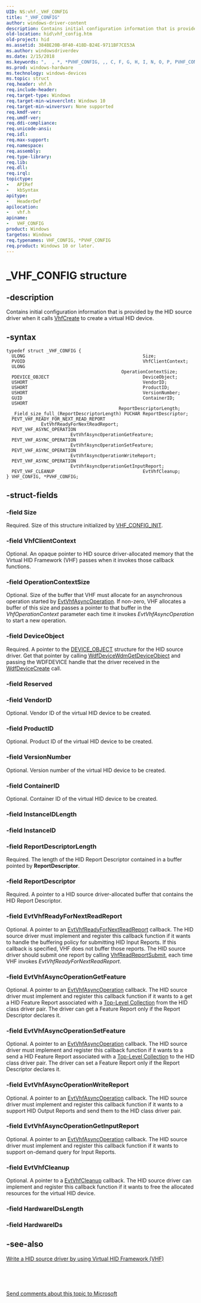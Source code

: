 ```yaml
---
UID: NS:vhf._VHF_CONFIG
title: "_VHF_CONFIG"
author: windows-driver-content
description: Contains initial configuration information that is provided by the HID source driver when it calls VhfCreate to create a virtual HID device.
old-location: hid\vhf_config.htm
old-project: hid
ms.assetid: 384BE20B-0F40-418D-B24E-9711BF7CE53A
ms.author: windowsdriverdev
ms.date: 2/15/2018
ms.keywords: ",  , *, *PVHF_CONFIG, ,, C, F, G, H, I, N, O, P, PVHF_CONFIG, PVHF_CONFIG structure pointer [Human Input Devices], V, VHF_CONFIG, VHF_CONFIG structure [Human Input Devices], _, _VHF_CONFIG, hid.vhf_config, vhf/PVHF_CONFIG, vhf/VHF_CONFIG"
ms.prod: windows-hardware
ms.technology: windows-devices
ms.topic: struct
req.header: vhf.h
req.include-header: 
req.target-type: Windows
req.target-min-winverclnt: Windows 10
req.target-min-winversvr: None supported
req.kmdf-ver: 
req.umdf-ver: 
req.ddi-compliance: 
req.unicode-ansi: 
req.idl: 
req.max-support: 
req.namespace: 
req.assembly: 
req.type-library: 
req.lib: 
req.dll: 
req.irql: 
topictype:
-	APIRef
-	kbSyntax
apitype:
-	HeaderDef
apilocation:
-	vhf.h
apiname:
-	VHF_CONFIG
product: Windows
targetos: Windows
req.typenames: VHF_CONFIG, *PVHF_CONFIG
req.product: Windows 10 or later.
---
```


# _VHF_CONFIG structure


## -description


Contains initial configuration information that is provided by the HID source driver when it calls <a href="..\vhf\nf-vhf-vhfcreate.md">VhfCreate</a> to create a virtual HID device.


## -syntax


````
typedef struct _VHF_CONFIG {
  ULONG                                            Size;
  PVOID                                            VhfClientContext;
  ULONG                                            OperationContextSize;
  PDEVICE_OBJECT                                   DeviceObject;
  USHORT                                           VendorID;
  USHORT                                           ProductID;
  USHORT                                           VersionNumber;
  GUID                                             ContainerID;
  USHORT                                           ReportDescriptorLength;
  _Field_size_full_(ReportDescriptorLength) PUCHAR ReportDescriptor;
  PEVT_VHF_READY_FOR_NEXT_READ_REPORT              EvtVhfReadyForNextReadReport;
  PEVT_VHF_ASYNC_OPERATION                         EvtVhfAsyncOperationGetFeature;
  PEVT_VHF_ASYNC_OPERATION                         EvtVhfAsyncOperationSetFeature;
  PEVT_VHF_ASYNC_OPERATION                         EvtVhfAsyncOperationWriteReport;
  PEVT_VHF_ASYNC_OPERATION                         EvtVhfAsyncOperationGetInputReport;
  PEVT_VHF_CLEANUP                                 EvtVhfCleanup;
} VHF_CONFIG, *PVHF_CONFIG;
````


## -struct-fields




### -field Size

Required. Size of this structure initialized by <a href="..\vhf\nf-vhf-vhf_config_init.md">VHF_CONFIG_INIT</a>.


### -field VhfClientContext

Optional. An opaque pointer to HID source driver-allocated memory that the Virtual HID Framework (VHF) passes when it invokes  those callback functions.


### -field OperationContextSize

Optional. Size of the buffer that VHF must allocate for an asynchronous operation started by <a href="..\vhf\nc-vhf-evt_vhf_async_operation.md">EvtVhfAsyncOperation</a>. If non-zero, VHF allocates a buffer of this size and passes a pointer to that buffer in the <i>VhfOperationContext</i> parameter each time it invokes <i>EvtVhfAsyncOperation</i> to start a new operation.


### -field DeviceObject

Required. A pointer to the <a href="..\wdm\ns-wdm-_device_object.md">DEVICE_OBJECT</a> structure for the HID source driver. Get that pointer by calling  <a href="..\wdfdevice\nf-wdfdevice-wdfdevicewdmgetdeviceobject.md">WdfDeviceWdmGetDeviceObject</a> and passing the WDFDEVICE handle that the driver received in the <a href="..\wdfdevice\nf-wdfdevice-wdfdevicecreate.md">WdfDeviceCreate</a> call. 


### -field Reserved

 


### -field VendorID

Optional. Vendor ID of the virtual HID device to be created.


### -field ProductID

Optional. Product ID of the virtual HID device to be created.


### -field VersionNumber

Optional. Version number of the virtual HID device to be created.


### -field ContainerID

Optional. Container ID of the virtual HID device to be created.


### -field InstanceIDLength

 


### -field InstanceID

 


### -field ReportDescriptorLength

Required. The length of the HID Report Descriptor contained in a buffer pointed by <b>ReportDescriptor</b>.


### -field ReportDescriptor

Required. A pointer to a HID source driver-allocated buffer that contains the  HID Report Descriptor.


### -field EvtVhfReadyForNextReadReport

Optional. A pointer to an <a href="..\vhf\nc-vhf-evt_vhf_ready_for_next_read_report.md">EvtVhfReadyForNextReadReport</a> callback. The HID source driver must implement and register this callback function if it wants to handle the buffering policy for submitting HID Input Reports. If this callback is specified, VHF does not buffer those reports. The HID source driver should submit one report by calling <a href="..\vhf\nf-vhf-vhfreadreportsubmit.md">VhfReadReportSubmit</a>, each time VHF invokes   <i>EvtVhfReadyForNextReadReport</i>.


### -field EvtVhfAsyncOperationGetFeature

Optional. A pointer to an <a href="..\vhf\nc-vhf-evt_vhf_async_operation.md">EvtVhfAsyncOperation</a> callback. The HID source driver must implement and register this callback function if it wants to a get a HID Feature Report associated with a <a href="https://msdn.microsoft.com/dcbee8e3-d03a-45c8-92e4-0897b9f55177">Top-Level Collection</a> from the HID class driver pair.
The driver can get a Feature Report only if the Report Descriptor declares it.


### -field EvtVhfAsyncOperationSetFeature

Optional. A pointer to an <a href="..\vhf\nc-vhf-evt_vhf_async_operation.md">EvtVhfAsyncOperation</a> callback. The HID source driver must implement and register this callback function if it wants to a send  a HID Feature Report associated with a <a href="https://msdn.microsoft.com/dcbee8e3-d03a-45c8-92e4-0897b9f55177">Top-Level Collection</a> to the HID class driver pair. The driver can set a Feature Report only if the Report Descriptor declares it.


### -field EvtVhfAsyncOperationWriteReport

Optional. A pointer to an <a href="..\vhf\nc-vhf-evt_vhf_async_operation.md">EvtVhfAsyncOperation</a> callback. The HID source driver must implement and register this callback function if it wants to a support HID Output Reports and send  them to the  HID class driver pair. 


### -field EvtVhfAsyncOperationGetInputReport

Optional. A pointer to an <a href="..\vhf\nc-vhf-evt_vhf_async_operation.md">EvtVhfAsyncOperation</a> callback. The HID source driver must implement and register this callback function if it wants to support on-demand query for Input Reports.


### -field EvtVhfCleanup

Optional. A pointer to a <a href="..\vhf\nc-vhf-evt_vhf_cleanup.md">EvtVhfCleanup</a> callback. The HID source driver can implement and register this callback function if it wants to free the allocated resources for the virtual HID device. 


### -field HardwareIDsLength

 


### -field HardwareIDs

 




## -see-also

<a href="https://msdn.microsoft.com/26964963-792F-4529-B4FC-110BF5C65B35">Write a HID source driver by using Virtual HID Framework (VHF)</a>



 

 

<a href="mailto:wsddocfb@microsoft.com?subject=Documentation%20feedback [hid\hid]:%20VHF_CONFIG structure%20 RELEASE:%20(2/15/2018)&amp;body=%0A%0APRIVACY STATEMENT%0A%0AWe use your feedback to improve the documentation. We don't use your email address for any other purpose, and we'll remove your email address from our system after the issue that you're reporting is fixed. While we're working to fix this issue, we might send you an email message to ask for more info. Later, we might also send you an email message to let you know that we've addressed your feedback.%0A%0AFor more info about Microsoft's privacy policy, see http://privacy.microsoft.com/en-us/default.aspx." title="Send comments about this topic to Microsoft">Send comments about this topic to Microsoft</a>

